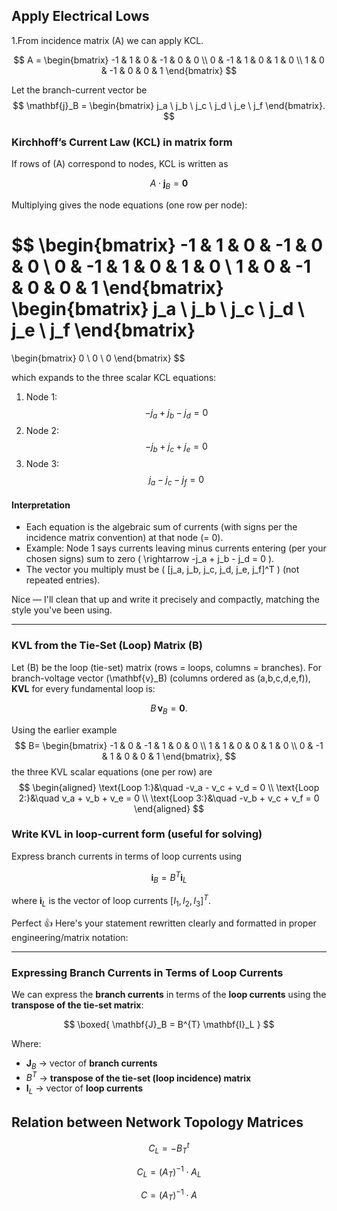 
## Apply Electrical Lows
1.From incidence matrix (A) we can apply KCL.

$$
A =
\begin{bmatrix}
-1 &  1 &  0 & -1 &  0 &  0 \\
0 & -1 &  1 &  0 &  1 &  0 \\
1 &  0 & -1 &  0 &  0 &  1
\end{bmatrix}
$$

Let the branch-current vector be
$$
\mathbf{j}_B =
\begin{bmatrix} j_a \ j_b \ j_c \ j_d \ j_e \ j_f \end{bmatrix}.
$$


### Kirchhoff’s Current Law (KCL) in matrix form

If rows of (A) correspond to nodes, KCL is written as

$$
A \cdot \mathbf{j}_B = \mathbf{0}
$$

Multiplying gives the node equations (one row per node):

$$
\begin{bmatrix}
-1 &  1 &  0 & -1 &  0 &  0 \\
0 & -1 &  1 &  0 &  1 &  0 \\
1 &  0 & -1 &  0 &  0 &  1
\end{bmatrix}
\begin{bmatrix}
j_a \\
j_b \\
j_c \\
j_d \\
j_e \\
j_f
\end{bmatrix}
=
\begin{bmatrix}
0 \\
0 \\
0
\end{bmatrix}
$$

which expands to the three scalar KCL equations:

1. Node 1: $$-j_a + j_b - j_d = 0$$
2. Node 2: $$-j_b + j_c + j_e = 0$$
3. Node 3: $$j_a - j_c - j_f = 0$$


#### Interpretation

* Each equation is the algebraic sum of currents (with signs per the incidence matrix convention) at that node \(= 0\).
* Example: Node 1 says currents leaving minus currents entering (per your chosen signs) sum to zero \( \rightarrow -j_a + j_b - j_d = 0 \).
* The vector you multiply must be \( [j_a, j_b, j_c, j_d, j_e, j_f]^T \) (not repeated entries).


Nice — I'll clean that up and write it precisely and compactly, matching the style you've been using.

---

### KVL from the Tie-Set (Loop) Matrix (B)

Let (B) be the loop (tie-set) matrix (rows = loops, columns = branches).
For branch-voltage vector (\mathbf{v}_B) (columns ordered as (a,b,c,d,e,f)), **KVL** for every fundamental loop is:

$$
B\,\mathbf{v}_B = \mathbf{0}.
$$

Using the earlier example
$$
B=
\begin{bmatrix}
-1 & 0 & -1 & 1 & 0 & 0 \\
1 & 1 &  0 & 0 & 1 & 0 \\
0 & -1 &  1 & 0 & 0 & 1
\end{bmatrix},
$$
the three KVL scalar equations (one per row) are
$$
\begin{aligned}
\text{Loop 1:}&\quad -v_a - v_c + v_d = 0 \\
\text{Loop 2:}&\quad v_a + v_b + v_e = 0 \\
\text{Loop 3:}&\quad -v_b + v_c + v_f = 0
\end{aligned}
$$

### Write KVL in loop-current form (useful for solving)

Express branch currents in terms of loop currents using

$$
\mathbf{i}_B = B^{T}\mathbf{i}_L
$$

where $\mathbf{i}_L$ is the vector of loop currents $[I_1, I_2, I_3]^T$.


Perfect 👍 Here's your statement rewritten clearly and formatted in proper engineering/matrix notation:

---

### Expressing Branch Currents in Terms of Loop Currents

We can express the **branch currents** in terms of the **loop currents** using the **transpose of the tie-set matrix**:

$$
\boxed{
\mathbf{J}_B = B^{T} \mathbf{I}_L
}
$$

Where:

* $\mathbf{J}_B$ → vector of **branch currents**
* $B^{T}$ → **transpose of the tie-set (loop incidence) matrix**
* $\mathbf{I}_L$ → vector of **loop currents**

## Relation between Network Topology Matrices
$$
C_L = -B_T^t
$$

$$
C_L = (A_T)^{-1} \cdot A_L
$$

$$
C = (A_T)^{-1} \cdot A
$$

